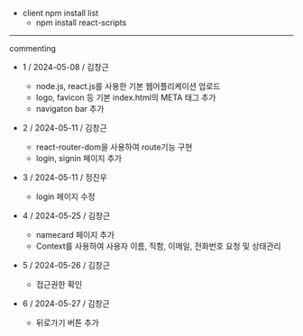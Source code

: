 * client npm install list
  - npm install react-scripts


* * *
commenting

* 1 / 2024-05-08 / 김창근
  - node.js, react.js를 사용한 기본 웹어플리케이션 업로드 
  - logo, favicon 등 기본 index.html의 META 태그 추가
  - navigaton bar 추가 

* 2 / 2024-05-11 / 김창근
  - react-router-dom을 사용하여 route기능 구현
  - login, signin 페이지 추가

* 3 / 2024-05-11 / 정진우
  - login 페이지 수정

* 4 / 2024-05-25 / 김창근 
  - namecard 페이지 추가
  - Context를 사용하여 사용자 이름, 직함, 이메일, 전화번호 요청 및 상태관리

* 5 / 2024-05-26 / 김창근 
  - 접근권한 확인

* 6 / 2024-05-27 / 김창근 
  - 뒤로가기 버튼 추가